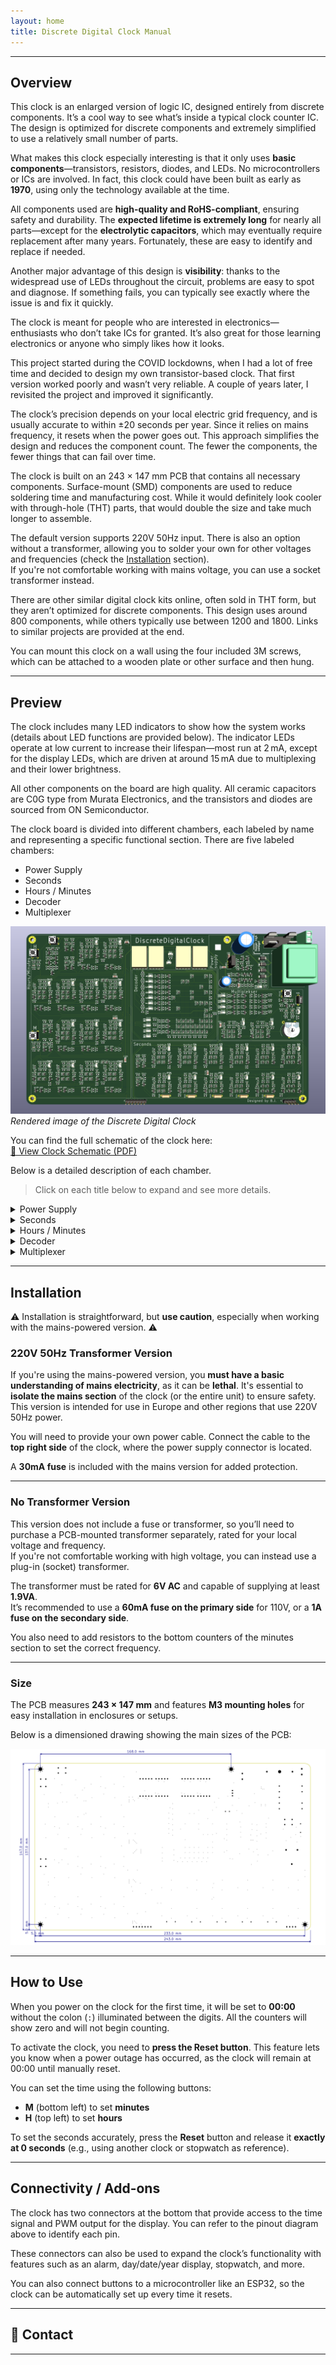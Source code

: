 ```yaml
---
layout: home
title: Discrete Digital Clock Manual
---
```



---

## Overview

This clock is an enlarged version of logic IC, designed entirely from discrete components. It’s a cool way to see what’s inside a typical clock counter IC. The design is optimized for discrete components and extremely simplified to use a relatively small number of parts.

What makes this clock especially interesting is that it only uses **basic components**—transistors, resistors, diodes, and LEDs. No microcontrollers or ICs are involved. In fact, this clock could have been built as early as **1970**, using only the technology available at the time.

All components used are **high-quality and RoHS-compliant**, ensuring safety and durability. The **expected lifetime is extremely long** for nearly all parts—except for the **electrolytic capacitors**, which may eventually require replacement after many years. Fortunately, these are easy to identify and replace if needed.

Another major advantage of this design is **visibility**: thanks to the widespread use of LEDs throughout the circuit, problems are easy to spot and diagnose. If something fails, you can typically see exactly where the issue is and fix it quickly.

The clock is meant for people who are interested in electronics—enthusiasts who don’t take ICs for granted. It’s also great for those learning electronics or anyone who simply likes how it looks.

This project started during the COVID lockdowns, when I had a lot of free time and decided to design my own transistor-based clock. That first version worked poorly and wasn’t very reliable. A couple of years later, I revisited the project and improved it significantly.

The clock’s precision depends on your local electric grid frequency, and is usually accurate to within ±20 seconds per year. Since it relies on mains frequency, it resets when the power goes out. This approach simplifies the design and reduces the component count. The fewer the components, the fewer things that can fail over time.

The clock is built on an 243 × 147 mm PCB that contains all necessary components. Surface-mount (SMD) components are used to reduce soldering time and manufacturing cost. While it would definitely look cooler with through-hole (THT) parts, that would double the size and take much longer to assemble.

The default version supports 220V 50Hz input. There is also an option without a transformer, allowing you to solder your own for other voltages and frequencies (check the [Installation](#installation) section).  
If you're not comfortable working with mains voltage, you can use a socket transformer instead.

There are other similar digital clock kits online, often sold in THT form, but they aren’t optimized for discrete components. This design uses around 800 components, while others typically use between 1200 and 1800. Links to similar projects are provided at the end.

You can mount this clock on a wall using the four included 3M screws, which can be attached to a wooden plate or other surface and then hung.

---

## Preview
 
The clock includes many LED indicators to show how the system works (details about LED functions are provided below). The indicator LEDs operate at low current to increase their lifespan—most run at 2 mA, except for the display LEDs, which are driven at around 15 mA due to multiplexing and their lower brightness.

All other components on the board are high quality. All ceramic capacitors are C0G type from Murata Electronics, and the transistors and diodes are sourced from ON Semiconductor.

The clock board is divided into different chambers, each labeled by name and representing a specific functional section. There are five labeled chambers:

- Power Supply  
- Seconds  
- Hours / Minutes  
- Decoder  
- Multiplexer  

![Clock Render](images/render_top.png)  
*Rendered image of the Discrete Digital Clock*

You can find the full schematic of the clock here:  
[📄 View Clock Schematic (PDF)](/files/scheme.pdf)

Below is a detailed description of each chamber.

> Click on each title below to expand and see more details.

<details>
<summary>Power Supply</summary>

![Clock psu](images/power_suply.png)

The power supply takes mains AC and converts it to a lower 6V using a transformer. A fuse is included on the primary side for safety. If a socket transformer is used, you should install a 1A fuse and short transformer pins 1 to 7 and 5 to 9. This allows you to connect the low-voltage wires from the socket to the top-right connector.

The transformer output is then rectified and regulated down to 6V using a low-voltage drop-down regulator. This regulator includes a comparator that compares a reference voltage from a 3V Zener diode to control the output. A BD140 transistor is used for voltage regulation. This transistor is rated to dissipate 1.25W without a heat sink; while a heat sink can be added, it is not required in this case.

On the right side, there is a Schmitt trigger comparator that receives the mains frequency signal and filters out unwanted noise that may come from other devices on the same power network. There is also an LED indicator labeled R296 (marked "CS" on the board), which blinks at the mains frequency.

</details>

<details>
<summary>Seconds</summary>

*Description coming soon...*

</details>

<details>
<summary>Hours / Minutes</summary>

*Description coming soon...*

</details>

<details>
<summary>Decoder</summary>

*Description coming soon...*

</details>

<details>
<summary>Multiplexer</summary>

*Description coming soon...*

</details>

---

## Installation

⚠️ Installation is straightforward, but **use caution**, especially when working with the mains-powered version. ⚠️

### 220V 50Hz Transformer Version

If you're using the mains-powered version, you **must have a basic understanding of mains electricity**, as it can be **lethal**. It's essential to **isolate the mains section** of the clock (or the entire unit) to ensure safety. This version is intended for use in Europe and other regions that use 220V 50Hz power.

You will need to provide your own power cable. Connect the cable to the **top right side** of the clock, where the power supply connector is located.

A **30mA fuse** is included with the mains version for added protection.

---

### No Transformer Version

This version does not include a fuse or transformer, so you’ll need to purchase a PCB-mounted transformer separately, rated for your local voltage and frequency.  
If you're not comfortable working with high voltage, you can instead use a plug-in (socket) transformer.

The transformer must be rated for **6V AC** and capable of supplying at least **1.9VA**.  
It’s recommended to use a **60mA fuse on the primary side** for 110V, or a **1A fuse on the secondary side**.

You also need to add resistors to the bottom counters of the minutes section to set the correct frequency.

---

### Size

The PCB measures **243 × 147 mm** and features **M3 mounting holes** for easy installation in enclosures or setups.

Below is a dimensioned drawing showing the main sizes of the PCB:

![Dimensioned Drawing of PCB](images/size.png)

---

## How to Use

When you power on the clock for the first time, it will be set to **00:00** without the colon (`:`) illuminated between the digits. All the counters will show zero and will not begin counting.

To activate the clock, you need to **press the Reset button**. This feature lets you know when a power outage has occurred, as the clock will remain at 00:00 until manually reset.

You can set the time using the following buttons:
- **M** (bottom left) to set **minutes**
- **H** (top left) to set **hours**

To set the seconds accurately, press the **Reset** button and release it **exactly at 0 seconds** (e.g., using another clock or stopwatch as reference).

---

## Connectivity / Add-ons

The clock has two connectors at the bottom that provide access to the time signal and PWM output for the display. You can refer to the pinout diagram above to identify each pin.

These connectors can also be used to expand the clock’s functionality with features such as an alarm, day/date/year display, stopwatch, and more.

You can also connect buttons to a microcontroller like an ESP32, so the clock can be automatically set up every time it resets.

---

## 📩 Contact

---
